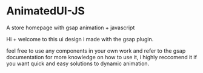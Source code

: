 # AnimatedUI-JS
A store homepage with gsap animation + javascript


Hi + welcome to this ui design i made with the gsap plugin.

feel free to use any components in your own work and refer to the gsap documentation for more knowledge on how to use it, i highly reccomend it if you want quick and easy solutions to dynamic animation.
